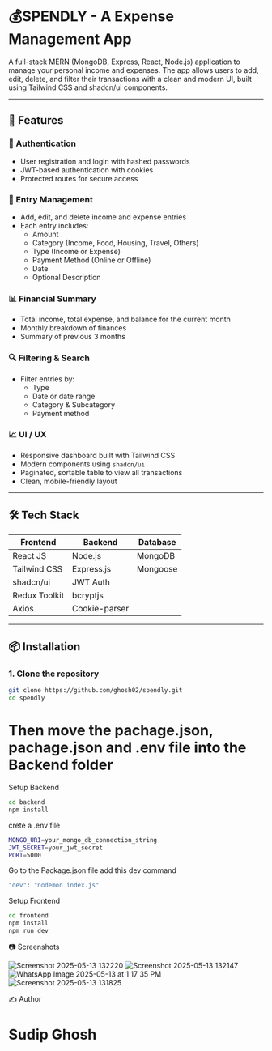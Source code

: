  # 💰SPENDLY - A Expense Management App

A full-stack MERN (MongoDB, Express, React, Node.js) application to manage your personal income and expenses. The app allows users to add, edit, delete, and filter their transactions with a clean and modern UI, built using Tailwind CSS and shadcn/ui components.

---

## 🚀 Features

### 🔐 Authentication
- User registration and login with hashed passwords
- JWT-based authentication with cookies
- Protected routes for secure access

### 🧾 Entry Management
- Add, edit, and delete income and expense entries
- Each entry includes:
  - Amount
  - Category (Income, Food, Housing, Travel, Others)
  - Type (Income or Expense)
  - Payment Method (Online or Offline)
  - Date
  - Optional Description

### 📊 Financial Summary
- Total income, total expense, and balance for the current month
- Monthly breakdown of finances
- Summary of previous 3 months

### 🔍 Filtering & Search
- Filter entries by:
  - Type
  - Date or date range
  - Category & Subcategory
  - Payment method

### 📈 UI / UX
- Responsive dashboard built with Tailwind CSS
- Modern components using `shadcn/ui`
- Paginated, sortable table to view all transactions
- Clean, mobile-friendly layout

---

## 🛠 Tech Stack

| Frontend        | Backend         | Database |
|-----------------|-----------------|----------|
| React JS        | Node.js         | MongoDB  |
| Tailwind CSS    | Express.js      | Mongoose |
| shadcn/ui       | JWT Auth        |          |
| Redux Toolkit   | bcryptjs        |          |
| Axios           | Cookie-parser   |          |

---

## 📦 Installation

### 1. Clone the repository

```bash
git clone https://github.com/ghosh02/spendly.git
cd spendly
```
# Then move the pachage.json, pachage.json and .env file into the Backend folder
 Setup Backend
```bash
cd backend
npm install
```
crete a .env file
```bash
MONGO_URI=your_mongo_db_connection_string
JWT_SECRET=your_jwt_secret
PORT=5000
```
Go to the Package.json file add this dev command
```bash
"dev": "nodemon index.js"

```
Setup Frontend
```bash
cd frontend
npm install
npm run dev
```
📷 Screenshots

![Screenshot 2025-05-13 132220](https://github.com/user-attachments/assets/0d0ff096-bc87-4030-911c-7be0abad93b4)
![Screenshot 2025-05-13 132147](https://github.com/user-attachments/assets/fe90398e-fe87-4f3a-bff4-a4c7ae4121d2)
![WhatsApp Image 2025-05-13 at 1 17 35 PM](https://github.com/user-attachments/assets/d02a14b5-c270-41b6-a04f-5869a27d43bf)
![Screenshot 2025-05-13 131825](https://github.com/user-attachments/assets/c676c9ab-60ad-4d99-be3e-91ec53fea14f)

✍️ Author
# Sudip Ghosh
